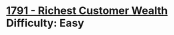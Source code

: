 # [1791 - Richest Customer Wealth](https://leetcode.com/problems/richest-customer-wealth/) </br> Difficulty: Easy